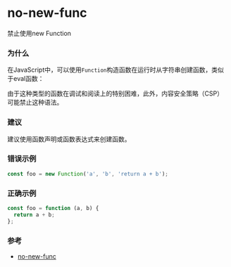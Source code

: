 # no-new-func

禁止使用new Function

### 为什么

在JavaScript中，可以使用`Function`构造函数在运行时从字符串创建函数，类似于eval函数：

由于这种类型的函数在调试和阅读上的特别困难，此外，内容安全策略（CSP）可能禁止这种语法。

### 建议

建议使用函数声明或函数表达式来创建函数。

### 错误示例

```js
const foo = new Function('a', 'b', 'return a + b');
```

### 正确示例

```js
const foo = function (a, b) {
  return a + b;
};
```

### 参考

- [no-new-func](https://eslint.org/docs/rules/no-new-func)
